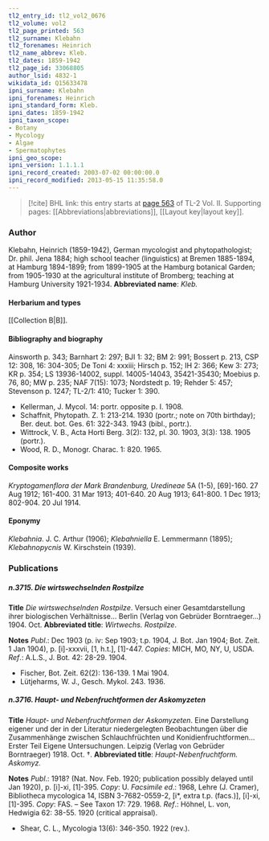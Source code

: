 ```yaml
---
tl2_entry_id: tl2_vol2_0676
tl2_volume: vol2
tl2_page_printed: 563
tl2_surname: Klebahn
tl2_forenames: Heinrich
tl2_name_abbrev: Kleb.
tl2_dates: 1859-1942
tl2_page_id: 33068805
author_lsid: 4832-1
wikidata_id: Q15633478
ipni_surname: Klebahn
ipni_forenames: Heinrich
ipni_standard_form: Kleb.
ipni_dates: 1859-1942
ipni_taxon_scope: 
- Botany
- Mycology
- Algae
- Spermatophytes
ipni_geo_scope: 
ipni_version: 1.1.1.1
ipni_record_created: 2003-07-02 00:00:00.0
ipni_record_modified: 2013-05-15 11:35:58.0
---
```



> [!cite] BHL link: this entry starts at [page 563](https://www.biodiversitylibrary.org/page/33068805) of TL-2 Vol. II.
> Supporting pages: [[Abbreviations|abbreviations]], [[Layout key|layout key]].

### Author

Klebahn, Heinrich (1859-1942), German mycologist and phytopathologist; Dr. phil. Jena 1884; high school teacher (linguistics) at Bremen 1885-1894, at Hamburg 1894-1899; from 1899-1905 at the Hamburg botanical Garden; from 1905-1930 at the agricultural institute of Bromberg; teaching at Hamburg University 1921-1934. 
**Abbreviated name**: *Kleb.*

#### Herbarium and types

[[Collection B|B]].

#### Bibliography and biography

Ainsworth p. 343; Barnhart 2: 297; BJI 1: 32; BM 2: 991; Bossert p. 213, CSP 12: 308, 16: 304-305; De Toni 4: xxxiii; Hirsch p. 152; IH 2: 366; Kew 3: 273; KR p. 354; LS 13936-14002, suppl. 14005-14043, 35421-35430; Moebius p. 76, 80; MW p. 235; NAF 7(15): 1073; Nordstedt p. 19; Rehder 5: 457; Stevenson p. 1247; TL-2/1: 410; Tucker 1: 390.
- Kellerman, J. Mycol. 14: portr. opposite p. I. 1908.
- Schaffnit, Phytopath. Z. 1: 213-214. 1930 (portr.; note on 70th birthday); Ber. deut. bot. Ges. 61: 322-343. 1943 (bibl., portr.).
- Wittrock, V. B., Acta Horti Berg. 3(2): 132, pl. 30. 1903, 3(3): 138. 1905 (portr.).
- Wood, R. D., Monogr. Charac. 1: 820. 1965.

#### Composite works

*Kryptogamenflora der Mark Brandenburg, Uredineae* 5A (1-5), \[69\]-160. 27 Aug 1912; 161-400. 31 Mar 1913; 401-640. 20 Aug 1913; 641-800. 1 Dec 1913; 802-904. 20 Jul 1914.

#### Eponymy

*Klebahnia*. J. C. Arthur (1906); *Klebahniella* E. Lemmermann (1895); *Klebahnopycnis* W. Kirschstein (1939).

### Publications

##### n.3715. Die wirtswechselnden Rostpilze

**Title**
*Die wirtswechselnden Rostpilze*. Versuch einer Gesamtdarstellung ihrer biologischen Verhältnisse... Berlin (Verlag von Gebrüder Borntraeger...) 1904. Oct.
**Abbreviated title**: *Wirtwechs. Rostpilze*.

**Notes**
*Publ*.: Dec 1903 (p. iv: Sep 1903; t.p. 1904, J. Bot. Jan 1904; Bot. Zeit. 1 Jan 1904), p. \[i\]-xxxvii, \[1, h.t.\], \[1\]-447. *Copies*: MICH, MO, NY, U, USDA.
*Ref*.: A.L.S., J. Bot. 42: 28-29. 1904.
- Fischer, Bot. Zeit. 62(2): 136-139. 1 Mai 1904.
- Lütjeharms, W. J., Gesch. Mykol. 243. 1936.

##### n.3716. Haupt- und Nebenfruchtformen der Askomyzeten

**Title**
*Haupt- und Nebenfruchtformen der Askomyzeten*. Eine Darstellung eigener und der in der Literatur niedergelegten Beobachtungen über die Zusammenhänge zwischen Schlauchfrüchten und Konidienfruchtformen... Erster Teil Eigene Untersuchungen. Leipzig (Verlag von Gebrüder Borntraeger) 1918. Oct. †.
**Abbreviated title**: *Haupt-Nebenfruchtform. Askomyz.*

**Notes**
*Publ*.: 1918? (Nat. Nov. Feb. 1920; publication possibly delayed until Jan 1920), p. \[i\]-xi, \[1\]-395. *Copy*: U.
*Facsimile ed*.: 1968, Lehre (J. Cramer), Bibliotheca mycologica 14, ISBN 3-7682-0559-2, \[i\*, extra t.p. (facs.)\], \[i\]-xi, \[1\]-395. *Copy*: FAS. – See Taxon 17: 729. 1968.
*Ref*.: Höhnel, L. von, Hedwigia 62: 38-55. 1920 (critical appraisal).
- Shear, C. L., Mycologia 13(6): 346-350. 1922 (rev.).

